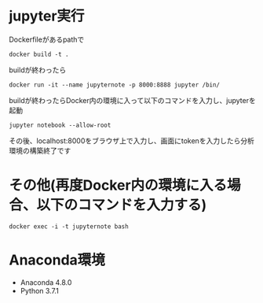 # jupyter実行

Dockerfileがあるpathで
```
docker build -t .
```

buildが終わったら
```
docker run -it --name jupyternote -p 8000:8888 jupyter /bin/
```

buildが終わったらDocker内の環境に入って以下のコマンドを入力し、jupyterを起動
```
jupyter notebook --allow-root
```
その後、localhost:8000をブラウザ上で入力し、画面にtokenを入力したら分析環境の構築終了です

# その他(再度Docker内の環境に入る場合、以下のコマンドを入力する)

```
docker exec -i -t jupyternote bash
```

# Anaconda環境

- Anaconda 4.8.0
- Python 3.7.1